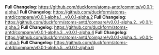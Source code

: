 **Full Changelog**: https://github.com/duckform/atoms-antd/commits/v0.0.1-alpha.1
**Full Changelog**: https://github.com/duckform/atoms-antd/compare/v0.0.1-alpha.1...v0.0.1-alpha.2
**Full Changelog**: https://github.com/duckform/atoms-antd/compare/v0.0.1-alpha.2...v0.0.1-alpha.3
**Full Changelog**: https://github.com/duckform/atoms-antd/compare/v0.0.1-alpha.3...v0.0.1-alpha.4
**Full Changelog**: https://github.com/duckform/atoms-antd/compare/v0.0.1-alpha.4...v0.0.1-alpha.5
**Full Changelog**: https://github.com/duckform/atoms-antd/compare/v0.0.1-alpha.5...v0.0.1-alpha.6
